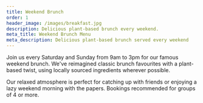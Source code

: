 ```yaml
---
title: Weekend Brunch
order: 1
header_image: /images/breakfast.jpg
description: Delicious plant-based brunch every weekend.
meta_title: Weekend Brunch Menu
meta_description: Delicious plant-based brunch served every weekend
---
```

Join us every Saturday and Sunday from 9am to 3pm for our famous weekend brunch. We've reimagined classic brunch favourites with a plant-based twist, using locally sourced ingredients wherever possible.

Our relaxed atmosphere is perfect for catching up with friends or enjoying a lazy weekend morning with the papers. Bookings recommended for groups of 4 or more.